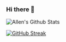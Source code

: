 ### Hi there 👋

![Allen's Github Stats](https://github-readme-stats.vercel.app/api?username=m4dhouse&show_icons=true&theme=dark)

[![GitHub Streak](https://streak-stats.demolab.com?user=m4dhouse&theme=dark)](https://git.io/streak-stats)
